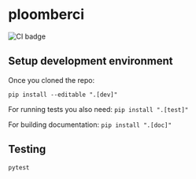 # ploomberci

![CI badge](https://github.com/ploomber/ci-for-ds/workflows/CI/badge.svg)

## Setup development environment

Once you cloned the repo:

```
pip install --editable ".[dev]"
```

For running tests you also need: `pip install ".[test]"`

For building documentation: `pip install ".[doc]"`


## Testing

```
pytest
```
